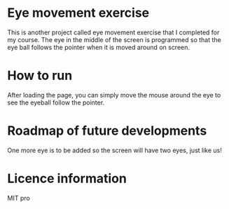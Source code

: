 # Eye movement exercise
This is another project called eye movement exercise that I completed for my course. The eye in the middle of the screen is programmed so that the eye ball follows the pointer when it is moved around on screen.

# How to run
After loading the page, you can simply move the mouse around the eye to see the eyeball follow the pointer.

# Roadmap of future developments
One more eye is to be added so the screen will have two eyes, just like us!

# Licence information
MIT pro
